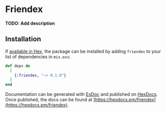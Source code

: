 # Friendex

**TODO: Add description**

## Installation

If [available in Hex](https://hex.pm/docs/publish), the package can be installed
by adding `friendex` to your list of dependencies in `mix.exs`:

```elixir
def deps do
  [
    {:friendex, "~> 0.1.0"}
  ]
end
```

Documentation can be generated with [ExDoc](https://github.com/elixir-lang/ex_doc)
and published on [HexDocs](https://hexdocs.pm). Once published, the docs can
be found at [https://hexdocs.pm/friendex](https://hexdocs.pm/friendex).

